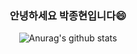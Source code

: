 <div align=center>
  
### 안녕하세요 박종현입니다😄
![Anurag's github stats](https://github-readme-stats.vercel.app/api?username=anuraghazra&show_icons=true&theme=radical)
</div>

